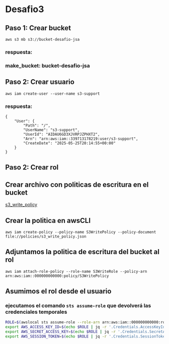# Desafio3
## Paso 1: Crear bucket
```
aws s3 mb s3://bucket-desafio-jsa
```
### respuesta:
### make_bucket: bucket-desafio-jsa
## Paso 2: Crear usuario
```
aws iam create-user --user-name s3-support
```
### respuesta:
```
{
    "User": {
        "Path": "/",
        "UserName": "s3-support",
        "UserId": "AIDAU6GD3XJVRPJZPHXT2",
        "Arn": "arn:aws:iam::339713178219:user/s3-support",
        "CreateDate": "2025-05-25T20:14:55+00:00"
    }
}
```
## Paso 2: Crear rol
## Crear archivo con politicas de escritura en el bucket
[s3_write_policy](policies/s3_write_policy.json)
## Crear la politica en awsCLI
```
aws iam create-policy --policy-name S3WritePolicy --policy-document file://policies/s3_write_policy.json
```
## Adjuntamos la politica de escritura del bucket al rol
```
aws iam attach-role-policy --role-name S3WriteRole --policy-arn arn:aws:iam::000000000000:policy/S3WritePolicy
```
## Asumimos el rol desde el usuario
### ejecutamos el comando `sts assume-role` que devolverá las credenciales temporales
```bash
ROLE=$(awslocal sts assume-role --role-arn arn:aws:iam::000000000000:role/S3WriteRole --role-session-name TestSession)
export AWS_ACCESS_KEY_ID=$(echo $ROLE | jq -r '.Credentials.AccessKeyId')
export AWS_SECRET_ACCESS_KEY=$(echo $ROLE | jq -r '.Credentials.SecretAccessKey')
export AWS_SESSION_TOKEN=$(echo $ROLE | jq -r '.Credentials.SessionToken')
```
